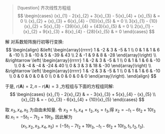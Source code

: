 > [!question] 
> 齐次线性方程组
> $$
> \begin{cases} {x}_{1} - 2{x}_{2} + 3{x}_{3} - 5{x}_{4} + {x}_{5} & = 0 \\ {x}_{2} + {x}_{3} + 6{x}_{4} - {10}{x}_{5} & = 0 \\ 3{x}_{1} - {10}{x}_{2} + 5{x}_{3} - {39}{x}_{4} + {43}{x}_{5} & = 0 \\ 2{x}_{1} - {x}_{2} + 9{x}_{3} + 8{x}_{4} - {28}{x}_{5} & = 0 \end{cases}
> $$

解 
对系数矩阵施行初等行变换:
$$
\begin{align}
&\left( \begin{array}{rrrrr} 
1 & -2 & 3 & -5 & 1 \\ 
0 & 1 & 1 & 6 & -10 \\ 
3 & -10 & 5 & -39 & 43 \\ 
2 & -1 & 9 & 8 & -28 
\end{array}\right) \\
&\rightarrow \left( \begin{array}{rrrrr} 
1 & -2 & 3 & -5 & 1 \\ 
0 & 1 & 1 & 6 & -10 \\ 
0 & -4 & -4 & -24 & 40 \\ 
0 & 3 & 3 & 18 & -30 
\end{array}\right) \\
&\rightarrow \left( \begin{array}{rrrrr} 
1 & -2 & 3 & -5 & 1 \\ 
0 & 1 & 1 & 6 & -10 \\ 
0 & 0 & 0 & 0 & 0 \\ 
0 & 0 & 0 & 0 & 0 
\end{array}\right).
\end{align}
$$

于是, $r\left( \mathbf{A}\right) = 2, n - r\left( \mathbf{A}\right) = 3$ ,方程组与下面的方程组同解:
$$
\begin{cases} {x}_{1} - 2{x}_{2} & = - 3{x}_{3} + 5{x}_{4} - {x}_{5} \\ {x}_{2} & = - {x}_{3} - 6{x}_{4} + {10}{x}_{5} \end{cases}
$$

取 ${x}_{3},{x}_{4},{x}_{5}$ 为自由未知量. 
令 ${x}_{3} = {t}_{1},{x}_{4} = {t}_{2},{x}_{5} = {t}_{3}$,得 ${x}_{2} = - {t}_{1} - 6{t}_{2} + {10}{t}_{3}$ 和 ${x}_{1} = - 5{t}_{1} - 7{t}_{2} + {19}{t}_{3}$. 
因此解为
$$
\left( {{x}_{1},{x}_{2},{x}_{3},{x}_{4},{x}_{5}}\right) = \left( {-5{t}_{1} - 7{t}_{2} + {19}{t}_{3}, - {t}_{1} - 6{t}_{2} + {10}{t}_{3},{t}_{1},{t}_{2},{t}_{3}}\right) .
$$